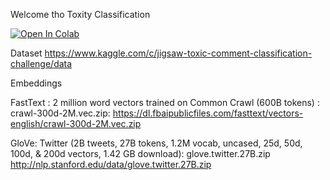 Welcome tho Toxity Classification

[![Open In Colab](https://colab.research.google.com/assets/colab-badge.svg)](https://colab.research.google.com/github/googlecolab/colabtools/blob/master/notebooks/colab-github-demo.ipynb)

Dataset
https://www.kaggle.com/c/jigsaw-toxic-comment-classification-challenge/data 

Embeddings

FastText : 2 million word vectors trained on Common Crawl (600B tokens) : crawl-300d-2M.vec.zip: https://dl.fbaipublicfiles.com/fasttext/vectors-english/crawl-300d-2M.vec.zip

GloVe:
Twitter (2B tweets, 27B tokens, 1.2M vocab, uncased, 25d, 50d, 100d, & 200d vectors, 1.42 GB download): glove.twitter.27B.zip http://nlp.stanford.edu/data/glove.twitter.27B.zip
